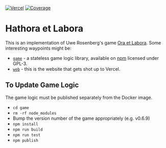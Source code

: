 [![Vercel](https://img.shields.io/github/deployments/philihp/kennerspiel/production?logo=vercel&label=Vercel
)](https://github.com/philihp/kennerspiel/actions/workflows/deploy.yml)
[![Coverage](https://coveralls.io/repos/github/philihp/kennerspiel/badge.svg?branch=main)](https://coveralls.io/github/philihp/kennerspiel?branch=main)

# Hathora et Labora

This is an implementation of Uwe Rosenberg's game [Ora et Labora](https://amzn.to/3P1UYDe). Some interesting waypoints might be:

- [`game`](https://github.com/philihp/kennerspiel/tree/main/game) - a stateless game logic library, available on [npm](https://www.npmjs.com/package/hathora-et-labora-game) licensed under GPL-3.
- [`web`](https://github.com/philihp/kennerspiel/blob/main/web/) - this is the website that gets shot up to Vercel.

## To Update Game Logic

The game logic must be published separately from the Docker image.

- `cd game`
- `rm -rf node_modules`
- Bump the version number of the game appropriately (e.g. v0.6.9)
- `npm install`
- `npm run build`
- `npm run test`
- `npm publish`
